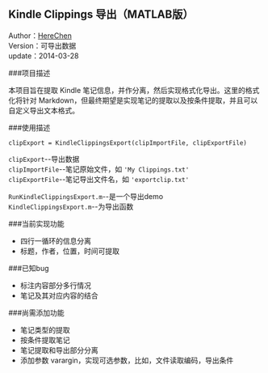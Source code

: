 ## Kindle Clippings 导出（MATLAB版）

Author：[HereChen](http://herechen.github.io/)  
Version：可导出数据  
update：2014-03-28

###项目描述

本项目旨在提取 Kindle 笔记信息，并作分离，然后实现格式化导出。这里的格式化将针对 Markdown，但最终期望是实现笔记的提取以及按条件提取，并且可以自定义导出文本格式。

###使用描述

`clipExport = KindleClippingsExport(clipImportFile, clipExportFile)`

`clipExport`--导出数据  
`clipImportFile`--笔记原始文件，如 `'My Clippings.txt'`  
`clipExportFile`--笔记导出文件名，如 `'exportclip.txt'`

`RunKindleClippingsExport.m`--是一个导出demo  
`KindleClippingsExport.m`--为导出函数

###当前实现功能

- 四行一循环的信息分离
- 标题，作者，位置，时间可提取

###已知bug

- 标注内容部分多行情况
- 笔记及其对应内容的结合

###尚需添加功能

- 笔记类型的提取
- 按条件提取笔记
- 笔记提取和导出部分分离
- 添加参数 varargin，实现可选参数，比如，文件读取编码，导出条件
